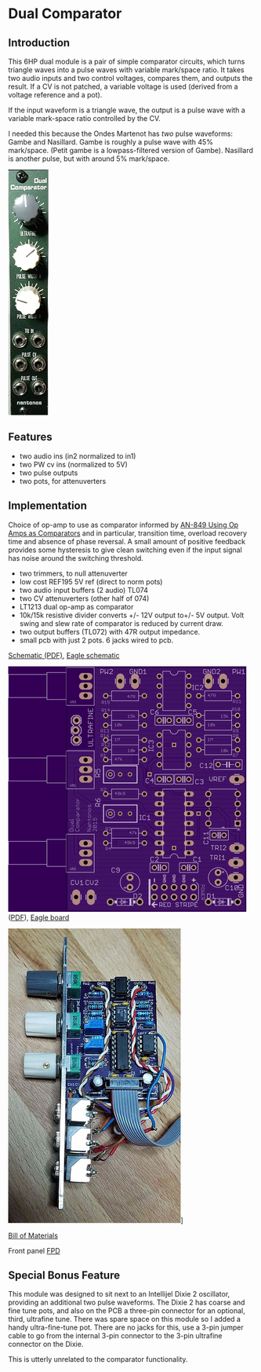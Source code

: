 ﻿# Dual Comparator

## Introduction

This 6HP dual module is a pair of simple comparator circuits, which turns triangle waves into a pulse waves with variable mark/space ratio. It takes two audio inputs and two control voltages, compares them, and outputs the result. If a CV is not patched, a variable voltage is used (derived from a voltage reference and a pot).

If the input waveform is a triangle wave, the output is a pulse wave with a variable mark-space ratio controlled by the CV.

I needed this because the Ondes Martenot has _two_ pulse waveforms: Gambe and Nasillard.
Gambe is roughly a pulse wave with 45% mark/space. (Petit gambe is a lowpass-filtered version of Gambe).
Nasillard is another pulse, but with around 5% mark/space.

![dual-comparator](images/panel-500.png)

## Features

- two audio ins (in2 normalized to in1)
- two PW cv ins (normalized to 5V)
- two pulse outputs
- two pots, for attenuverters

## Implementation

Choice of op-amp to use as comparator informed by [AN-849 Using Op Amps as Comparators](./AN-849.pdf) and in particular, transition time, overload recovery time and absence of phase reversal. A small amount of positive feedback provides some hysteresis to give clean switching even if the input signal has noise around the switching threshold.

- two trimmers, to null attenuverter
- low cost REF195 5V ref (direct to norm pots)
- two audio input buffers (2 audio) TL074
- two CV attenuverters (other half of 074)
- LT1213 dual op-amp as comparator
- 10k/15k resistive divider converts +/- 12V output to+/- 5V output. Volt swing and slew rate of comparator is reduced by current draw.
- two output buffers (TL072) with 47R output impedance.
- small pcb with just 2 pots. 6 jacks wired to pcb.

[Schematic (PDF)](schematic.pdf), [Eagle schematic](./Eagle/comparator.sch)

![board](./images/top.png) ([PDF](board.pdf)), [Eagle board](./Eagle/comparator.brd)

![completed module](images/pcb-600.jpg)]

[Bill of Materials](dual_comparator_BOM.md)

Front panel [FPD](./dual_comparator.fpd)

## Special Bonus Feature

This module was designed to sit next to an Intellijel Dixie 2 oscillator, providing an additional two pulse waveforms. The Dixie 2 has coarse and fine tune pots, and also on the PCB a three-pin connector for an optional, third, ultrafine tune. There was spare space on this module so I added a handy ultra-fine-tune pot. There are no jacks for this, use a 3-pin jumper cable to go from the internal 3-pin connector
to the 3-pin ultrafine connector on the Dixie.

This is utterly unrelated to the comparator functionality.
